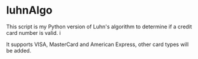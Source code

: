 # luhnAlgo

This script is my Python version of Luhn's algorithm to determine if a credit card number is valid. i

It supports VISA, MasterCard and American Express, other card types will be added.
